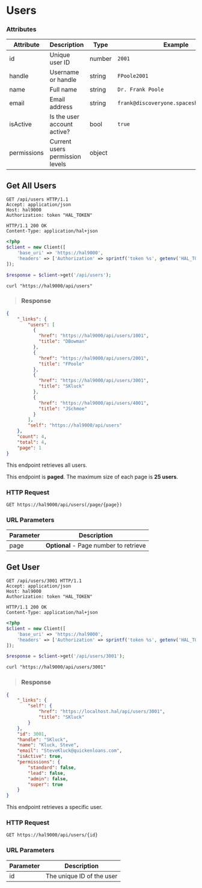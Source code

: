 # Users

### Attributes

Attribute       | Description                                         | Type     | Example
--------------- | --------------------------------------------------- | -------- | -------------
id              | Unique user ID                                      | number   | `2001`
handle          | Username or handle                                  | string   | `FPoole2001`
name            | Full name                                           | string   | `Dr. Frank Poole`
email           | Email address                                       | string   | `frank@discoveryone.spaceships.nasa.gov`
isActive        | Is the user account active?                         | bool     | `true`
permissions     | Current users permission levels                     | object   |

## Get All Users

```http
GET /api/users HTTP/1.1
Accept: application/json
Host: hal9000
Authorization: token "HAL_TOKEN"
```

``` http
HTTP/1.1 200 OK
Content-Type: application/hal+json
```

```php
<?php
$client = new Client([
    'base_uri' => 'https://hal9000',
    'headers' => ['Authorization' => sprintf('token %s', getenv('HAL_TOKEN'))]
]);

$response = $client->get('/api/users');
```

```shell
curl "https://hal9000/api/users"
```

> ### Response

```json
{
    "_links": {
        "users": [
          {
            "href": "https://hal9000/api/users/1001",
            "title": "DBowman"
          },
          {
            "href": "https://hal9000/api/users/2001",
            "title": "FPoole"
          },
          {
            "href": "https://hal9000/api/users/3001",
            "title": "SKluck"
          },
          {
            "href": "https://hal9000/api/users/4001",
            "title": "JSchmoe"
          }
        ],
        "self": "https://hal9000/api/users"
    },
    "count": 4,
    "total": 4,
    "page": 1
}
```

This endpoint retrieves all users.

<aside class="notice">
    This endpoint is <b>paged</b>. The maximum size of each page is <b>25 users</b>.
</aside>

### HTTP Request

`GET https://hal9000/api/users(/page/{page})`

### URL Parameters

Parameter   | Description
----------- | -----------
page        | **Optional** - Page number to retrieve

## Get User

```http
GET /api/users/3001 HTTP/1.1
Accept: application/json
Host: hal9000
Authorization: token "HAL_TOKEN"
```

``` http
HTTP/1.1 200 OK
Content-Type: application/hal+json
```

```php
<?php
$client = new Client([
    'base_uri' => 'https://hal9000',
    'headers' => ['Authorization' => sprintf('token %s', getenv('HAL_TOKEN'))]
]);

$response = $client->get('/api/users/3001');
```

```shell
curl "https://hal9000/api/users/3001"
```

> ### Response

```json
{
    "_links": {
        "self": {
            "href": "https://localhost.hal/api/users/3001",
            "title": "SKluck"
        }
    },
    "id": 3001,
    "handle": "SKluck",
    "name": "Kluck, Steve",
    "email": "SteveKluck@quickenloans.com",
    "isActive": true,
    "permissions": {
        "standard": false,
        "lead": false,
        "admin": false,
        "super": true
    }
}
```

This endpoint retrieves a specific user.

### HTTP Request

`GET https://hal9000/api/users/{id}`

### URL Parameters

Parameter   | Description
----------- | -----------
id          | The unique ID of the user
